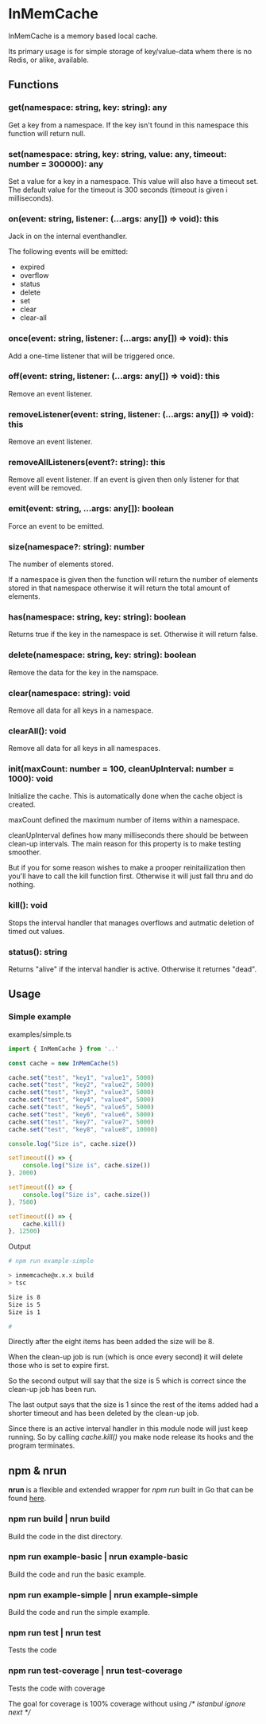 # InMemCache
InMemCache is a memory based local cache.

Its primary usage is for simple storage of key/value-data whem there is no Redis, or alike, available.

## Functions

### get(namespace: string, key: string): any
Get a key from a namespace. If the key isn't found in this namespace this function will return null.

### set(namespace: string, key: string, value: any, timeout: number = 300000): any
Set a value for a key in a namespace. This value will also have a timeout set. The default value for the timeout is 300 seconds (timeout is given i milliseconds).

### on(event: string, listener: (...args: any[]) => void): this
Jack in on the internal eventhandler.

The following events will be emitted:
* expired
* overflow
* status
* delete
* set
* clear
* clear-all

### once(event: string, listener: (...args: any[]) => void): this
Add a one-time listener that will be triggered once.

### off(event: string, listener: (...args: any[]) => void): this
Remove an event listener.

### removeListener(event: string, listener: (...args: any[]) => void): this
Remove an event listener.

### removeAllListeners(event?: string): this
Remove all event listener. If an event is given then only listener for that event will be removed.

### emit(event: string, ...args: any[]): boolean
Force an event to be emitted.

### size(namespace?: string): number
The number of elements stored.

If a namespace is given then the function will return the number of elements stored in that namespace otherwise it will return the total amount of elements.

### has(namespace: string, key: string): boolean
Returns true if the key in the namespace is set. Otherwise it will return false.

### delete(namespace: string, key: string): boolean
Remove the data for the key in the namspace.

### clear(namespace: string): void
Remove all data for all keys in a namespace.

### clearAll(): void
Remove all data for all keys in all namespaces.

### init(maxCount: number = 100, cleanUpInterval: number = 1000): void
Initialize the cache. This is automatically done when the cache object is created.

maxCount defined the maximum number of items within a namespace.

cleanUpInterval defines how many milliseconds there should be between clean-up intervals. The main reason for this property is to make testing smoother.

But if you for some reason wishes to make a prooper reinitailization then you'll have to call the kill function first. Otherwise it will just fall thru and do nothing.

### kill(): void
Stops the interval handler that manages overflows and autmatic deletion of timed out values.

### status(): string
Returns "alive" if the interval handler is active. Otherwise it returnes "dead".

## Usage

### Simple example
examples/simple.ts
```typescript
import { InMemCache } from '..'

const cache = new InMemCache(5)

cache.set("test", "key1", "value1", 5000)
cache.set("test", "key2", "value2", 5000)
cache.set("test", "key3", "value3", 5000)
cache.set("test", "key4", "value4", 5000)
cache.set("test", "key5", "value5", 5000)
cache.set("test", "key6", "value6", 5000)
cache.set("test", "key7", "value7", 5000)
cache.set("test", "key8", "value8", 10000)

console.log("Size is", cache.size())

setTimeout(() => {
    console.log("Size is", cache.size())
}, 2000)

setTimeout(() => {
    console.log("Size is", cache.size())
}, 7500)

setTimeout(() => {
    cache.kill()
}, 12500)
```
Output
```bash
# npm run example-simple

> inmemcache@x.x.x build
> tsc

Size is 8
Size is 5
Size is 1

# 
```
Directly after the eight items has been added the size will be 8.

When the clean-up job is run (which is once every second) it will delete those who is set to expire first.

So the second output will say that the size is 5 which is correct since the clean-up job has been run.

The last output says that the size is 1 since the rest of the items added had a shorter timeout and has been deleted by the clean-up job.

Since there is an active interval handler in this module node will just keep running. So by calling *cache.kill()* you make node release its hooks and the program terminates.

## npm & nrun


**nrun** is a flexible and extended wrapper for *npm run* built in Go that can be found [here](https://github.com/codedeviate/nrun).

### npm run build | nrun build
Build the code in the dist directory.

### npm run example-basic | nrun example-basic
Build the code and run the basic example.

### npm run example-simple | nrun example-simple
Build the code and run the simple example.

### npm run test | nrun test
Tests the code

### npm run test-coverage | nrun test-coverage
Tests the code with coverage

The goal for coverage is 100% coverage without using *\/\* istanbul ignore next \*\/*